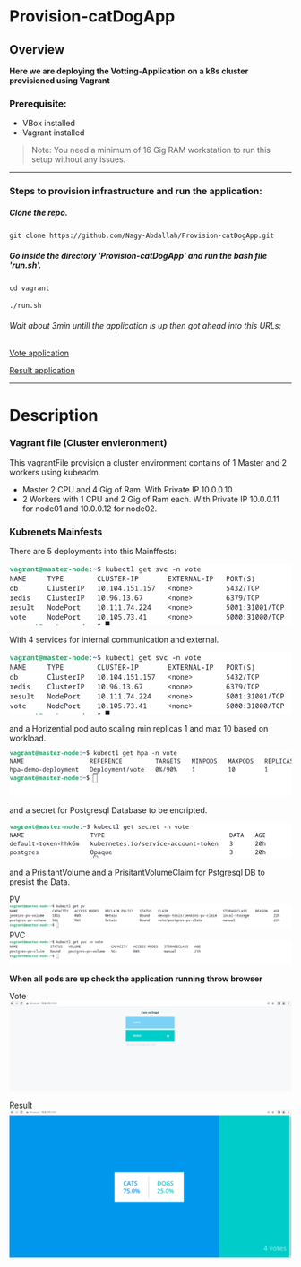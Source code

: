 # Provision-catDogApp

## Overview
**Here we are deploying the Votting-Application on a k8s cluster provisioned using Vagrant**


### Prerequisite:
- VBox installed 
- Vagrant installed

>   Note: You need a minimum of 16 Gig RAM workstation to run this setup without any issues. 
----------

### Steps to provision infrastructure and run the application:

##### Clone the repo.
`git clone https://github.com/Nagy-Abdallah/Provision-catDogApp.git`

##### Go inside the directory 'Provision-catDogApp' and run the bash file 'run.sh'.
`cd vagrant`


`./run.sh`

###### Wait about 3min untill the application is up then got ahead into this URLs:

[Vote application](http://10.0.0.11:31000) 

[Result application](http://10.0.0.11:31001) 

----------

# Description

### Vagrant file (Cluster envieronment)
This vagrantFile provision a cluster environment contains of 1 Master and 2 workers using kubeadm.
- Master 2 CPU and 4 Gig of Ram. With Private IP 10.0.0.10
- 2 Workers with  1 CPU and 2 Gig of Ram each. With Private IP 10.0.0.11 for node01 and 10.0.0.12 for node02.
  
### Kubrenets Mainfests
There are 5 deployments into this Mainffests:

<img src="/Images/svc.png"  >



With 4 services for internal communication and external.

<img src="/Images/svc.png" >


and a Horizential pod auto scaling min replicas 1 and max 10 based on workload.

<img src="/Images/hpa.png" >

and a secret for Postgresql Database to be encripted.

<img src="/Images/secret.png" >

and a PrisitantVolume and a PrisitantVolumeClaim for Pstgresql DB to presist the Data.

PV
<img src="/Images/pv.png" >
PVC
<img src="/Images/pvc.png" >


**When all pods are up check the application running throw browser**

Vote
<img src="/Images/vote.png" >

Result
<img src="/Images/result.png" >
